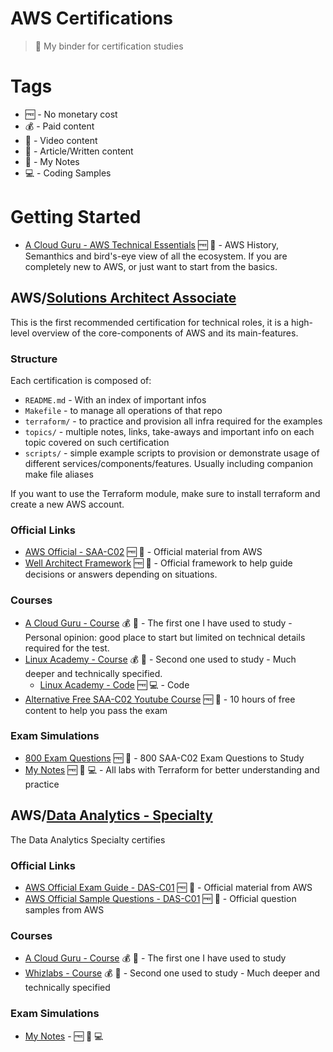 # AWS Certifications
> 📒 My binder for certification studies

# Tags

* 🆓 - No monetary cost
* 💰 - Paid content
* 📼 - Video content
* 📖 - Article/Written content
* 📝 - My Notes
* 💻 - Coding Samples

# Getting Started

* [A Cloud Guru - AWS Technical Essentials](https://acloud.guru/learn/aws-technical-essentials) 🆓 📼 - AWS History, Semanthics and bird's-eye view of all the ecosystem. If you are completely new to AWS, or just want to start from the basics.

## AWS/[Solutions Architect Associate](solutions-architect-associate/)

This is the first recommended certification for technical roles, it is a high-level overview of the core-components of AWS and its main-features.

### Structure

Each certification is composed of:
* `README.md` - With an index of important infos
* `Makefile` - to manage all operations of that repo
* `terraform/` - to practice and provision all infra required for the examples
* `topics/` - multiple notes, links, take-aways and important info on each topic covered on such certification
* `scripts/` - simple example scripts to provision or demonstrate usage of different services/components/features. Usually including companion make file aliases

If you want to use the Terraform module, make sure to install terraform and create a new AWS account.


### Official Links

* [AWS Official - SAA-C02](https://aws.amazon.com/certification/certified-solutions-architect-associate/) 🆓 📖 - Official material from AWS
* [Well Architect Framework](https://aws.amazon.com/architecture/well-architected/) 🆓  📖 - Official framework to help guide decisions or answers depending on situations.

### Courses

* [A Cloud Guru - Course](https://acloud.guru/learn/aws-certified-solutions-architect-associate) 💰 📼 - The first one I have used to study - Personal opinion: good place to start but limited on technical details required for the test.
* [Linux Academy - Course](http://github.com/linuxacademy/content-aws-csa2019) 💰 📼 - Second one used to study - Much deeper and technically specified.
  * [Linux Academy - Code](https://github.com/linuxacademy/content-aws-csa2019) 🆓 💻 - Code
* [Alternative Free SAA-C02 Youtube Course](https://www.youtube.com/watch?v=Ia-UEYYR44s&feature=youtu.be) 🆓 📼 - 10 hours of free content to help you pass the exam

### Exam Simulations

* [800 Exam Questions](https://www.youtube.com/watch?v=pPCru6sKsZU&feature=youtu.be) 🆓 📼 - 800 SAA-C02 Exam Questions to Study
* [My Notes](solutions-architect-associate/) 🆓 📝 💻 - All labs with Terraform for better understanding and practice

## AWS/[Data Analytics - Specialty](data-analytics-specialty/)

The Data Analytics Specialty certifies

### Official Links

* [AWS Official Exam Guide - DAS-C01](https://d1.awsstatic.com/training-and-certification/docs-data-analytics-specialty/AWS-Certified-Data-Analytics-Specialty_Exam-Guide.pdf) 🆓 📖 - Official material from AWS
* [AWS Official Sample Questions - DAS-C01](https://d1.awsstatic.com/training-and-certification/docs-data-analytics-specialty/AWS-Certified-Data-Analytics-Specialty_Sample-Questions.pdf) 🆓 📖 - Official question samples from AWS

### Courses

* [A Cloud Guru - Course](https://acloud.guru/overview/312375cd-c136-4f1c-81dc-dbdcfff2d06b) 💰 📼 - The first one I have used to study
* [Whizlabs - Course](https://www.whizlabs.com/learn/course/aws-certified-data-analytics-specialty) 💰 📼 - Second one used to study - Much deeper and technically specified

### Exam Simulations

* [My Notes](data-analytics-specialty/) - 🆓 📝 💻
